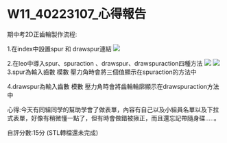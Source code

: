 # W11_40223107_心得報告

期中考2D正齒輪製作流程:

1.在index中設置spur 和 drawspur連結
![](https://copy.com/JEjiG8F6NDpQbMHi)

2.在leo中導入spur、spuraction 、drawspur、drawspuraction四種方法
![](https://copy.com/wMDRWUTzEcv88vBS)
![](https://copy.com/APv93wQsmZ1uOkci)
3.spur為輸入齒數 模數 壓力角時會將三個值顯示在spuraction的方法中

4.drawspur為輸入齒數 模數 壓力角時會將齒輪輪廓顯示在drawspuraction方法中

心得:今天有同組同學的幫助學會了做表單，內容有自己以及小組員名單以及下拉式表單，好像有稍微懂一點了，但有時會做錯被揪正，而且還忘記帶隨身碟.....。

自評分數:15分 (STL轉檔還未完成)